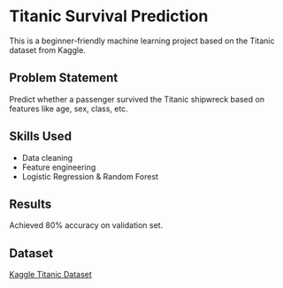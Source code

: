 
# Titanic Survival Prediction

This is a beginner-friendly machine learning project based on the Titanic dataset from Kaggle.

## Problem Statement
Predict whether a passenger survived the Titanic shipwreck based on features like age, sex, class, etc.

## Skills Used
- Data cleaning
- Feature engineering
- Logistic Regression & Random Forest

## Results
Achieved 80% accuracy on validation set.

## Dataset
[Kaggle Titanic Dataset](https://www.kaggle.com/competitions/titanic)
